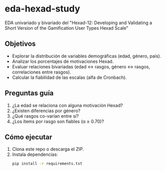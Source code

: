 # eda-hexad-study
EDA univariado y bivariado del "Hexad-12: Developing and Validating a Short Version of the Gamification User Types Hexad Scale"

## Objetivos
- Explorar la distribución de variables demográficas (edad, género, país).
- Analizar los porcentajes de motivaciones Hexad.
- Evaluar relaciones bivariadas (edad ↔ rasgos, género ↔ rasgos, correlaciones entre rasgos).
- Calcular la fiabilidad de las escalas (alfa de Cronbach).

## Preguntas guía
1. ¿La edad se relaciona con alguna motivación Hexad?
2. ¿Existen diferencias por género?
3. ¿Qué rasgos co-varían entre sí?
4. ¿Los ítems por rasgo son fiables (α ≥ 0.70)?

## Cómo ejecutar
1. Clona este repo o descarga el ZIP.  
2. Instala dependencias:
   ```bash
   pip install -r requirements.txt
